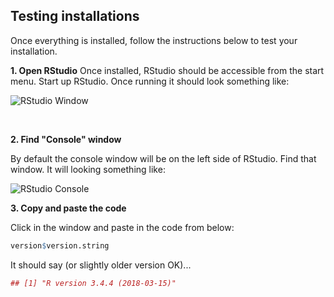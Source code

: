 ## Testing installations

Once everything is installed, follow the instructions below to test your installation.

**1. Open RStudio**
Once installed, RStudio should be accessible from the start menu.  Start up RStudio.  Once running it should look something like:

![RStudio Window]({{site.baseurl}}/img/rstudio.png)

<br>

**2. Find "Console" window**

By default the console window will be on the left side of RStudio.  Find that window.  It will looking something like:  

![RStudio Console]({{site.baseurl}}/img/rstudio_console.png)

**3. Copy and paste the code**

Click in the window and paste in the code from below:

```r
version$version.string
```

It should say (or slightly older version OK)...

```r
## [1] "R version 3.4.4 (2018-03-15)"
```

